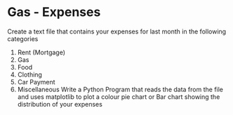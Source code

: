 # Gas - Expenses

Create a text file that contains your expenses for last month in the following categories

1. Rent (Mortgage)
2. Gas
3. Food
4. Clothing
5. Car Payment
6. Miscellaneous
Write a Python Program that reads the data from the file and uses matplotlib to plot a colour pie
chart or Bar chart showing the distribution of your expenses
